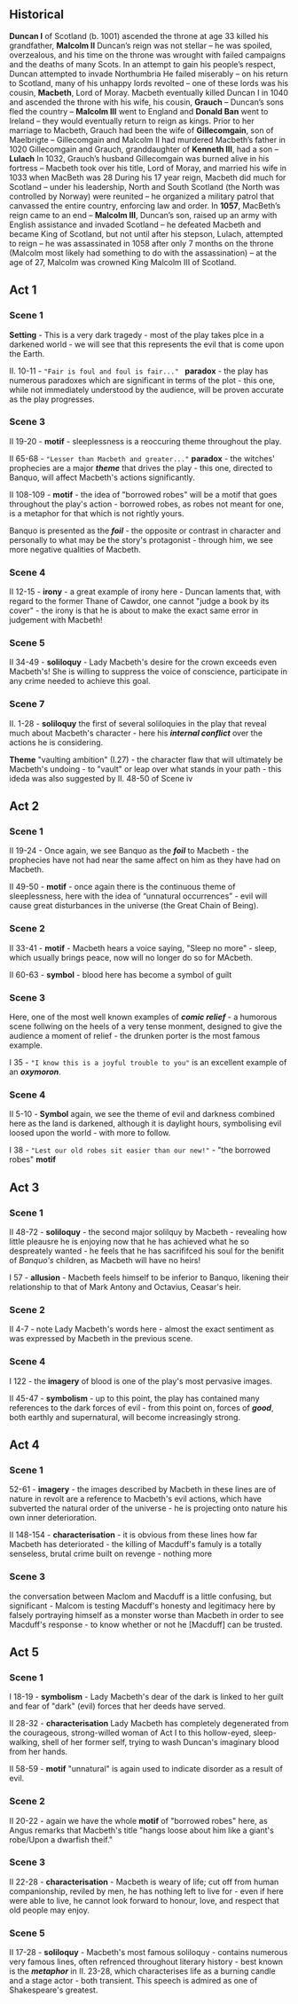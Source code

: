 ## Historical


**<span class="underline">Duncan I</span>** of Scotland (b. 1001) ascended the throne at age 33
killed his grandfather, **<span class="underline">Malcolm II</span>**
Duncan’s reign was not stellar – he was spoiled, overzealous, and his time on
the throne was wrought with failed campaigns and the deaths of many Scots.
In an attempt to gain his people’s respect, Duncan attempted to invade Northumbria
He failed miserably – on his return to Scotland, many of his unhappy lords
revolted – one of these lords was his cousin, **<span class="underline">Macbeth</span>**, Lord of Moray.
Macbeth eventually killed Duncan I in 1040 and ascended the throne with his wife,
his cousin, **<span class="underline">Grauch</span>** – Duncan’s sons fled the country – **<span class="underline">Malcolm III</span>** went to England
and **<span class="underline">Donald Ban</span>** went to Ireland – they would eventually return to reign as kings.
Prior to her marriage to Macbeth, Grauch had been the wife of **<span class="underline">Gillecomgain</span>**, son
of Maelbrigte – Gillecomgain and Malcolm II had murdered Macbeth’s father in 1020
Gillecomgain and Grauch, granddaughter of **<span class="underline">Kenneth III</span>**, had a son – **<span class="underline">Lulach</span>**
In 1032, Grauch’s husband Gillecomgain was burned alive in his fortress – Macbeth
took over his title, Lord of Moray, and married his wife in 1033 when MacBeth was 28
During his 17 year reign, Macbeth did much for Scotland – under his leadership,
North and South Scotland (the North was controlled by Norway) were reunited – he organized a military patrol that canvassed the entire country, enforcing law and order. In **<span class="underline">1057</span>**, MacBeth’s reign came to an end – **<span class="underline">Malcolm III</span>**, Duncan’s son, raised up an army with English assistance and invaded Scotland – he defeated Macbeth and became King of Scotland, but not until after his stepson, Lulach, attempted to reign – he was assassinated in 1058 after only 7 months on the throne (Malcolm most likely had something to do with the assassination) – at the age of 27, Malcolm was crowned King Malcolm III of Scotland.





## Act 1

### Scene 1
**Setting** - This is a very dark tragedy - most of the play takes plce in a darkened world - we will see that this represents the evil that is come upon the Earth.

II. 10-11 - ```"Fair is foul and foul is fair..." ``` **paradox** - the play has numerous paradoxes which are significant in terms of the plot - this one, while not immediately understood by the audience, will be proven accurate as the play progresses.

### Scene 3 
II 19-20 - **motif** - sleeplessness is a reoccuring theme throughout the play.

II 65-68 - ```"Lesser than Macbeth and greater..."``` **paradox** - the witches' prophecies are a major ***theme*** that drives the play - this one, directed to Banquo, will affect Macbeth's actions significantly.

II 108-109 - **motif** - the idea of "borrowed robes" will be a motif that goes throughout the play's action - borrowed robes, as robes not meant for one, is a metaphor for that which is not rightly yours.


Banquo is presented as the ***foil*** - the opposite or contrast in character and personally to what may be the story's protagonist - through him, we see more negative qualities of Macbeth.

### Scene 4

II 12-15 - **irony** - a great example of irony here - Duncan laments that, with regard to the former Thane of Cawdor, one cannot "judge a book by its cover" - the irony is that he is about to make the exact same error in judgement with Macbeth!

### Scene 5

II 34-49 - **soliloquy** - Lady Macbeth's desire for the crown exceeds even Macbeth's! She is willing to suppress the voice of conscience, participate in any crime needed to achieve this goal.

### Scene 7

II. 1-28 - **soliloquy** the first of several soliloquies in the play that reveal much about Macbeth's character - here his ***internal conflict*** over the actions he is considering.

**Theme** "vaulting ambition" (I.27) - the character flaw that will ultimately be Macbeth's undoing - to "vault" or leap over what stands in your path - this ideda was also suggested by II. 48-50 of Scene iv

## Act 2

### Scene 1

II 19-24 - Once again, we see Banquo as the ***foil*** to Macbeth - the prophecies have not had near the same affect on him as they have had on Macbeth.

II 49-50 - **motif** - once again there is the continuous theme of sleeplessness, here with the idea of “unnatural occurrences” - evil will cause great disturbances in the universe (the Great Chain of Being). 

### Scene 2

II 33-41 - **motif** - Macbeth hears a voice saying, "Sleep no more" - sleep, which usually brings peace, now will no longer do so for MAcbeth.

II 60-63 - **symbol** - blood here has become a symbol of guilt

### Scene 3

Here, one of the most well known examples of ***comic relief*** - a humorous scene follwing on the heels of a very tense monment, designed to give the audience a moment of relief - the drunken porter is the most famous example.

I 35 - `"I know this is a joyful trouble to you"` is an excellent example of an ***oxymoron***.

### Scene 4

II 5-10 - **Symbol** again, we see the theme of evil and darkness combined here as the land is darkened, although it is daylight hours, symbolising evil loosed upon the world - with more to follow.

I 38 - `"Lest our old robes sit easier than our new!"` - "the borrowed robes" **motif**

## Act 3

### Scene 1

II 48-72 - **soliloquy** - the second major solilquy by Macbeth - revealing how little pleausre he is enjoying now that he has achieved what he so despreately wanted - he feels that he has sacrififced his soul for the benifit of _Banquo's_ children, as Macbeth will have no heirs!

I 57 - __allusion__ - Macbeth feels himself to be inferior to Banquo, likening their relationship to that of Mark Antony and Octavius, Ceasar's heir.

### Scene 2

II 4-7 - note Lady Macbeth's words here - almost the exact sentiment as was expressed by Macbeth in the previous scene.

### Scene 4

I 122 - the **imagery** of blood is one of the play's most pervasive images.

II 45-47 - **symbolism** - up to this point, the play has contained many references to the dark forces of evil - from this point on, forces of ***good***, both earthly and supernatural, will become increasingly strong.

## Act 4

### Scene 1 

52-61 - **imagery** - the images described by Macbeth in these lines are of nature in revolt are a reference to Macbeth's evil actions, which have subverted the natural order of the universe - he is projecting onto nature his own inner deterioration.

II 148-154 - **characterisation** - it is obvious from these lines how far Macbeth has deteriorated - the killing of Macduff's famuly is a totally senseless, brutal crime built on revenge - nothing more

### Scene 3

the conversation between Maclom and Macduff is a little confusing, but significant - Malcom is testing Macduff's honesty and legitimacy here by falsely portraying himself as a monster worse than Macbeth in order to see Macduff's response - to know whether or not he [Macduff] can be trusted.

## Act 5

### Scene 1 

I 18-19 - **symbolism** - Lady Macbeth's dear of the dark is linked to her guilt and fear of "dark" (evil) forces that her deeds have served.

II 28-32 - **characterisation** Lady Macbeth has completely degenerated from the courageous, strong-willed woman of Act I to this hollow-eyed, sleep-walking, shell of her former self, trying to wash Duncan's imaginary blood from her hands.

II 58-59 - **motif** "unnatural" is again used to indicate disorder as a result of evil.

### Scene 2

II 20-22 - again we have the whole __motif__ of "borrowed robes" here, as Angus remarks that Macbeth's title "hangs loose about him like a giant's robe/Upon a dwarfish theif."

### Scene 3

II 22-28 - **characterisation** - Macbeth is weary of life; cut off from human companionship, reviled by men, he has nothing left to live for - even if here were able to live, he cannot look forward to honour, love, and respect that old people may enjoy.

### Scene 5

II 17-28 - **soliloquy** - Macbeth's most famous soliloquy - contains numerous very famous lines, often refrenced throughout literary history - best known is the ***metaphor*** in II. 23-28, which characterises life as a burning candle and a stage actor - both transient. This speech is admired as one of Shakespeare's greatest.
